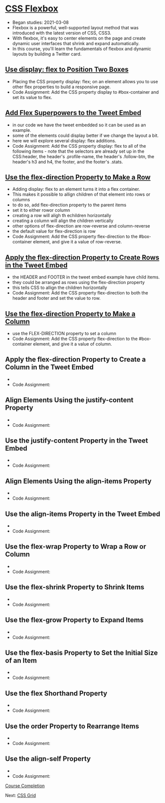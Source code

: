 # [CSS Flexbox](https://www.freecodecamp.org/learn/responsive-web-design/#css-flexbox)
* Began studies: 2021-03-08
* Flexbox is a powerful, well-supported layout method that was introduced with the latest version of CSS, CSS3. 
* With flexbox, it's easy to center elements on the page and create dynamic user interfaces that shrink and expand automatically.
* In this course, you'll learn the fundamentals of flexbox and dynamic layouts by building a Twitter card.

## [Use display: flex to Position Two Boxes](https://www.freecodecamp.org/learn/responsive-web-design/css-flexbox/use-display-flex-to-position-two-boxes)
* Placing the CSS property display: flex; on an element allows you to use other flex properties to build a responsive page.
* Code Assignment: Add the CSS property display to #box-container and set its value to flex.

## [Add Flex Superpowers to the Tweet Embed](https://www.freecodecamp.org/learn/responsive-web-design/css-flexbox/add-flex-superpowers-to-the-tweet-embed)
* in our code we have the tweet embedded so it can be used as an example.
* some of the elements could display better if we change the layout a bit.
* here we will explore several display: flex additions.
* Code Assignment: Add the CSS property display: flex to all of the following items - note that the selectors are already set up in the CSS:header, the header's .profile-name, the header's .follow-btn, the header's h3 and h4, the footer, and the footer's .stats.


## [Use the flex-direction Property to Make a Row](https://www.freecodecamp.org/learn/responsive-web-design/css-flexbox/use-the-flex-direction-property-to-make-a-row)
* Adding display: flex to an element turns it into a flex container.
* This makes it possible to allign children of that element into rows or columns
* to do so, add flex-direction property to the parent items
* set it to either rowor column
* creating a row will aligh th echildren horizontally
* creating a column will align the children vertically
* other options of flex-direction are row-reverse and column-reverse
* the default value for flex-direction is row
* Code Assignment: Add the CSS property flex-direction to the #box-container element, and give it a value of row-reverse.

## [Apply the flex-direction Property to Create Rows in the Tweet Embed](https://www.freecodecamp.org/learn/responsive-web-design/css-flexbox/apply-the-flex-direction-property-to-create-rows-in-the-tweet-embed)
* the HEADER and FOOTER in the tweet embed example have child items.
* they could be arranged as rows using the flex-direction property 
* this tells CSS to allign the children horizontally
* Code Assignment: Add the CSS property flex-direction to both the header and footer and set the value to row.

## [Use the flex-direction Property to Make a Column](https://www.freecodecamp.org/learn/responsive-web-design/css-flexbox/use-the-flex-direction-property-to-make-a-column)
* use the FLEX-DIRECTION property to set a column
* Code Assignment: Add the CSS property flex-direction to the #box-container element, and give it a value of column.

## Apply the flex-direction Property to Create a Column in the Tweet Embed
* 
* Code Assignment: 

## Align Elements Using the justify-content Property
* 
* Code Assignment: 

## Use the justify-content Property in the Tweet Embed
* 
* Code Assignment: 

## Align Elements Using the align-items Property
* 
* Code Assignment: 

## Use the align-items Property in the Tweet Embed
* 
* Code Assignment: 

## Use the flex-wrap Property to Wrap a Row or Column
* 
* Code Assignment: 

## Use the flex-shrink Property to Shrink Items
* 
* Code Assignment: 

## Use the flex-grow Property to Expand Items
* 
* Code Assignment: 

## Use the flex-basis Property to Set the Initial Size of an Item
* 
* Code Assignment: 

## Use the flex Shorthand Property
* 
* Code Assignment: 

## Use the order Property to Rearrange Items
* 
* Code Assignment: 

## Use the align-self Property
* 
* Code Assignment: 

[Course Completion](#)

Next: [CSS Grid](#)
 
